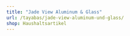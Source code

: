 ```yaml
---
title: "Jade View Aluminum & Glass"
url: /tayabas/jade-view-aluminum-und-glass/
shop: Haushaltsartikel
---
```

